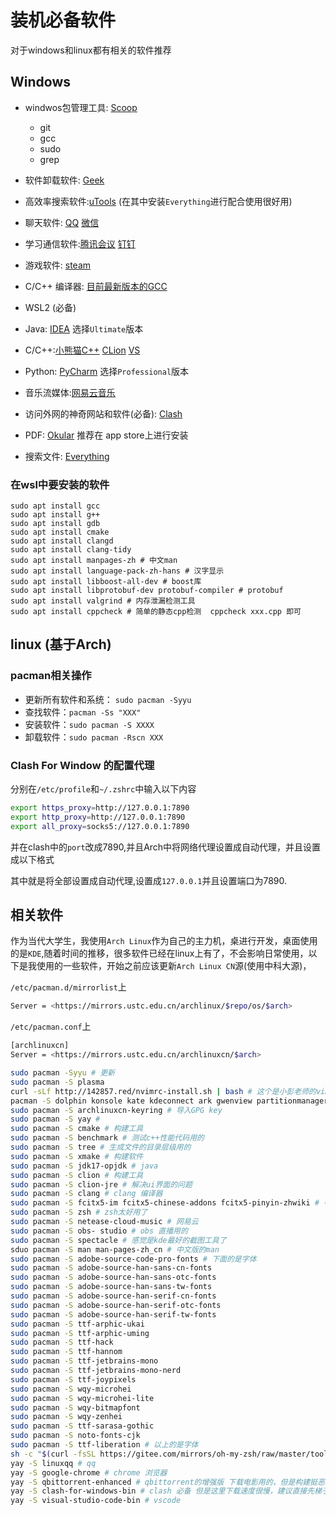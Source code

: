 # 装机必备软件

对于windows和linux都有相关的软件推荐
## Windows

- windwos包管理工具: [Scoop](https://scoop.sh/)
  - git
  - gcc
  - sudo
  - grep
- 软件卸载软件: [Geek](https://geekuninstaller.com/download)

- 高效率搜索软件:[uTools](https://www.u.tools/)  (在其中安装`Everything`进行配合使用很好用)

- 聊天软件: [QQ](https://im.qq.com/index) [微信](https://weixin.qq.com)

- 学习通信软件:[腾讯会议](https://meeting.tencent.com/) [钉钉](https://www.dingtalk.com) 

- 游戏软件: [steam](https://store.steampowered.com/)

- C/C++ 编译器: [目前最新版本的GCC](https://github.com/niXman/mingw-builds-binaries)

- WSL2 (必备)

- Java:  [IDEA](https://www.jetbrains.com/idea/) 选择`Ultimate`版本

- C/C++:[小熊猫C++](https://royqh1979.gitee.io/redpandacpp/)  [CLion](https://www.jetbrains.com/clion/) [VS](https://visualstudio.microsoft.com/zh-hans/vs/)

- Python: [PyCharm](https://www.jetbrains.com/pycharm/download/#section=windows) 选择`Professional`版本

- 音乐流媒体:[网易云音乐](https://music.163.com/)

- 访问外网的神奇网站和软件(必备): [Clash](https://github.com/Fndroid/clash_for_windows_pkg)
- PDF: [Okular](https://okular.kde.org/zh-cn/) 推荐在 app store上进行安装
- 搜索文件: [Everything](https://www.voidtools.com/zh-cn/)

### 在wsl中要安装的软件

```shell
sudo apt install gcc
sudo apt install g++
sudo apt install gdb
sudo apt install cmake
sudo apt install clangd 
sudo apt install clang-tidy
sudo apt install manpages-zh # 中文man
sudo apt install language-pack-zh-hans # 汉字显示
sudo apt install libboost-all-dev # boost库
sudo apt install libprotobuf-dev protobuf-compiler # protobuf
sudo apt install valgrind # 内存泄漏检测工具
sudo apt install cppcheck # 简单的静态cpp检测  cppcheck xxx.cpp 即可
```

## linux (基于Arch)

### pacman相关操作

- 更新所有软件和系统： `sudo pacman -Syyu`
- 查找软件：`pacman -Ss "XXX"`
- 安装软件：`sudo pacman -S XXXX`
- 卸载软件：`sudo pacman -Rscn XXX`

### Clash For Window 的配置代理

分别在`/etc/profile`和`~/.zshrc`中输入以下内容

```bash
export https_proxy=http://127.0.0.1:7890
export http_proxy=http://127.0.0.1:7890
export all_proxy=socks5://127.0.0.1:7890
```

并在clash中的`port`改成7890,并且Arch中将网络代理设置成自动代理，并且设置成以下格式

其中就是将全部设置成自动代理,设置成`127.0.0.1`并且设置端口为7890.

## 相关软件

作为当代大学生，我使用`Arch Linux`作为自己的主力机，桌进行开发，桌面使用的是`KDE`,随着时间的推移，很多软件已经在linux上有了，不会影响日常使用，以下是我使用的一些软件，开始之前应该更新`Arch Linux CN`源(使用中科大源)，

`/etc/pacman.d/mirrorlist`上

```bash
Server = <https://mirrors.ustc.edu.cn/archlinux/$repo/os/$arch>
```

`/etc/pacman.conf`上

```bash
[archlinuxcn]
Server = <https://mirrors.ustc.edu.cn/archlinuxcn/$arch>
```

```bash
sudo pacman -Syyu # 更新
sudo pacman -S plasma
curl -sLf http://142857.red/nvimrc-install.sh | bash # 这个是小彭老师的vim配置，很爽
pacman -S dolphin konsole kate kdeconnect ark gwenview partitionmanager filelight kcalc kdenlive krita kdiskmark spectacle # kde下比较好的软件
sudo pacman -S archlinuxcn-keyring # 导入GPG key
sudo pacman -S yay #
sudo pacman -S cmake # 构建工具 
sudo pacman -S benchmark # 测试c++性能代码用的
sudo pacman -S tree # 生成文件的目录层级用的
sudo pacman -S xmake # 构建软件
sudo pacman -S jdk17-opjdk # java
sudo pacman -S clion # 构建工具
sudo pacman -S clion-jre # 解决ui界面的问题
sudo pacman -S clang # clang 编译器
sudo pacman -S fcitx5-im fcitx5-chinese-addons fcitx5-pinyin-zhwiki # 中文输入法
sudo pacman -S zsh # zsh太好用了
sudo pacman -S netease-cloud-music # 网易云
sudo pacman -S obs- studio # obs 直播用的
sudo pacman -S spectacle # 感觉是kde最好的截图工具了
sduo pacman -S man man-pages-zh_cn # 中文版的man
sudo pacman -S adobe-source-code-pro-fonts # 下面的是字体
sudo pacman -S adobe-source-han-sans-cn-fonts
sudo pacman -S adobe-source-han-sans-otc-fonts
sudo pacman -S adobe-source-han-sans-tw-fonts
sudo pacman -S adobe-source-han-serif-cn-fonts
sudo pacman -S adobe-source-han-serif-otc-fonts
sudo pacman -S adobe-source-han-serif-tw-fonts
sudo pacman -S ttf-arphic-ukai
sudo pacman -S ttf-arphic-uming
sudo pacman -S ttf-hack
sudo pacman -S ttf-hannom
sudo pacman -S ttf-jetbrains-mono
sudo pacman -S ttf-jetbrains-mono-nerd
sudo pacman -S ttf-joypixels
sudo pacman -S wqy-microhei
sudo pacman -S wqy-microhei-lite
sudo pacman -S wqy-bitmapfont
sudo pacman -S wqy-zenhei
sudo pacman -S ttf-sarasa-gothic
sudo pacman -S noto-fonts-cjk
sudo pacman -S ttf-liberation # 以上的是字体
sh -c "$(curl -fsSL https://gitee.com/mirrors/oh-my-zsh/raw/master/tools/install.sh)" # oh-my-zsh的配置
yay -S linuxqq # qq
yay -S google-chrome # chrome 浏览器
yay -S qbittorrent-enhanced # qbittorrent的增强版 下载电影用的，但是构建挺恶心的qwq
yay -S clash-for-windows-bin # clash 必备 但是这里下载速度很慢，建议直接先梯子再进行安装这个软件
yay -S visual-studio-code-bin # vscode

```
